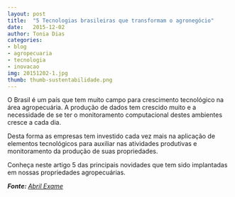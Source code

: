 ```yaml
---
layout: post
title:  "5 Tecnologias brasileiras que transformam o agronegócio"
date:   2015-12-02
author: Tonia Dias
categories: 
- blog
- agropecuaria
- tecnologia
- inovacao
img: 20151202-1.jpg
thumb: thumb-sustentabilidade.png
---
```


O Brasil é um país que tem muito campo para crescimento tecnológico na área agropecuária. A produção de dados tem crescido muito e a necessidade de se ter o monitoramento computacional destes ambientes cresce a cada dia. <!--more-->

Desta forma as empresas tem investido cada vez mais na aplicação de elementos tecnológicos para auxiliar nas atividades produtivas e monitoramento da produção de suas propriedades. 

Conheça neste artigo 5 das principais novidades que tem sido implantadas em nossas propriedades agropecuárias.

<i><b>Fonte: </b><a href="http://exame.abril.com.br/tecnologia/noticias/5-tecnologias-brasileiras-que-transformam-o-agronegocio">Abril Exame</a></i>